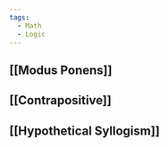 ```yaml
---
tags:
  - Math
  - Logic
---
```

## [[Modus Ponens]]
## [[Contrapositive]]
## [[Hypothetical Syllogism]]